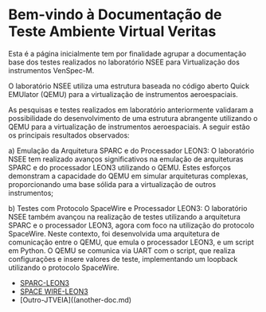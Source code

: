 # Bem-vindo à Documentação de Teste Ambiente Virtual Veritas

Esta é a página inicialmente tem por finalidade agrupar a documentação base dos testes realizados no laboratório NSEE para Virtualização  dos instrumentos VenSpec-M.

O laboratório NSEE utiliza uma estrutura baseada no código aberto Quick EMUlator (QEMU) para a virtualização de instrumentos aeroespaciais. 

As pesquisas e testes realizados em laboratório anteriormente validaram a possibilidade do desenvolvimento de uma estrutura abrangente utilizando o QEMU para a virtualização de instrumentos aeroespaciais. A seguir estão os principais resultados observados: 

a) Emulação da Arquitetura SPARC e do Processador LEON3: O laboratório NSEE tem realizado avanços significativos na emulação de arquiteturas SPARC e do processador LEON3 utilizando o QEMU. Estes esforços demonstram a capacidade do QEMU em simular arquiteturas complexas, proporcionando uma base sólida para a virtualização de outros instrumentos;

b) Testes com Protocolo SpaceWire e Processador LEON3: O laboratório NSEE também avançou na realização de testes utilizando a arquitetura SPARC e o processador LEON3, agora com foco na utilização do protocolo SpaceWire. Neste contexto, foi desenvolvida uma  arquitetura de comunicação entre o QEMU, que emula o processador LEON3, e um script em Python. O QEMU se comunica via UART com o script, que realiza configurações e insere valores de teste, implementando um loopback utilizando o protocolo SpaceWire. 

- [SPARC-LEON3](sparc.md)
- [SPACE WIRE-LEON3](space_wire.md)
- [Outro-JTVEIA]((another-doc.md)

